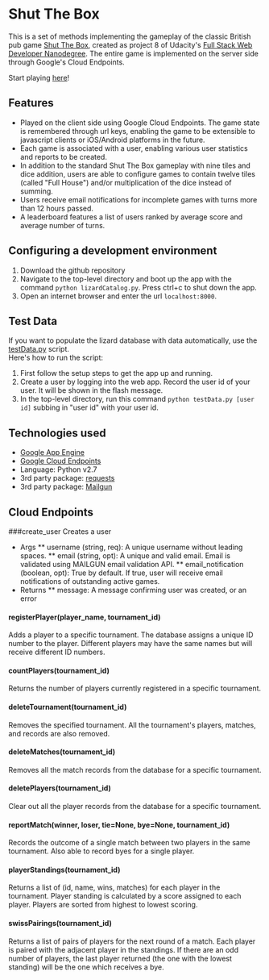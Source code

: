 # Shut The Box
This is a set of methods implementing the gameplay of the classic British pub game [Shut The Box](https://en.wikipedia.org/wiki/Shut_the_Box), created as project 8 of Udacity's [Full Stack Web Developer Nanodegree](https://www.udacity.com/course/full-stack-web-developer-nanodegree--nd004).  The entire game is implemented on the server side through Google's Cloud Endpoints.  

Start playing [here](https://apis-explorer.appspot.com/apis-explorer/?base=https://zattas-game.appspot.com/_ah/api#p/shut_the_box/v1/)!

## Features
* Played on the client side using Google Cloud Endpoints. The game state is remembered through url keys, enabling the game to be extensible to javascript clients or iOS/Android platforms in the future.
* Each game is associated with a user, enabling various user statistics and reports to be created. 
* In addition to the standard Shut The Box gameplay with nine tiles and dice addition, users are able to configure games to contain twelve tiles (called "Full House") and/or multiplication of the dice instead of summing.
* Users receive email notifications for incomplete games with turns more than 12 hours passed.
* A leaderboard features a list of users ranked by average score and average number of turns.

## Configuring a development environment
1. Download the github repository
2. Navigate to the top-level directory and boot up the app with the command `python lizardCatalog.py`. Press ctrl+c to shut down the app.
3. Open an internet browser and enter the url `localhost:8000`.

## Test Data
If you want to populate the lizard database with data automatically, use the [testData.py](https://github.com/snackattas/LizardApp/blob/master/testData.py)  script.  
Here's how to run the script:

1. First follow the setup steps to get the app up and running.
2. Create a user by logging into the web app.  Record the user id of your user.  It will be shown in the flash message.
3. In the top-level directory, run this command `python testData.py [user id]` subbing in "user id" with your user id.

## Technologies used
* [Google App Engine](https://cloud.google.com/appengine/)
* [Google Cloud Endpoints](https://cloud.google.com/endpoints/)
* Language: Python v2.7
* 3rd party package: [requests](http://docs.python-requests.org/en/master/)
* 3rd party package: [Mailgun](http://mailgun.com)

## Cloud Endpoints
###create_user
Creates a user
* Args
** username (string, req): A unique username without leading spaces.
** email (string, opt): A unique and valid email.  Email is validated using MAILGUN email validation API.
** email_notification (boolean, opt): True by default.  If true, user will receive email notifications of outstanding active games.
* Returns
** message: A message confirming user was created, or an error
#### registerPlayer(player_name, tournament_id)
Adds a player to a specific tournament. The database assigns a unique ID number to the player. Different players may have the same names but will receive different ID numbers.
#### countPlayers(tournament_id)
Returns the number of players currently registered in a specific tournament.
#### deleteTournament(tournament_id)
Removes the specified tournament.  All the tournament's players, matches, and records are also removed.
#### deleteMatches(tournament_id)
Removes all the match records from the database for a specific tournament.
#### deletePlayers(tournament_id)
Clear out all the player records from the database for a specific tournament.
#### reportMatch(winner, loser, tie=None, bye=None, tournament_id)
Records the outcome of a single match between two players in the same tournament.  Also able to record byes for a single player.
#### playerStandings(tournament_id)
Returns a list of (id, name, wins, matches) for each player in the tournament.  Player standing is calculated by a score assigned to each player.  Players are sorted from highest to lowest scoring.
#### swissPairings(tournament_id)
Returns a list of pairs of players for the next round of a match.  Each player is paired with the adjacent player in the standings.  If there are an odd number of players, the last player returned (the one with the lowest standing) will be the one which receives a bye.
